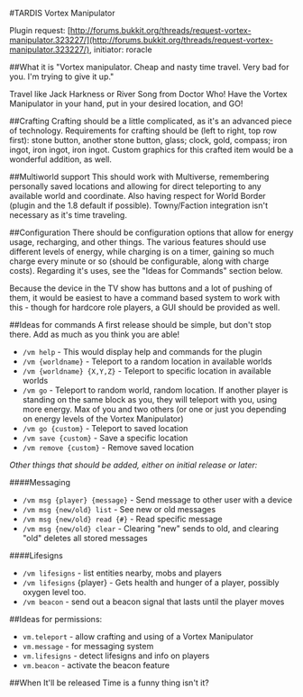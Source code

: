 #TARDIS Vortex Manipulator

Plugin request: [http://forums.bukkit.org/threads/request-vortex-manipulator.323227/](http://forums.bukkit.org/threads/request-vortex-manipulator.323227/), initiator: roracle

##What it is
"Vortex manipulator. Cheap and nasty time travel. Very bad for you. I'm trying to give it up."

Travel like Jack Harkness or River Song from Doctor Who! Have the Vortex Manipulator in your hand, put in your desired location, and GO!

##Crafting
Crafting should be a little complicated, as it's an advanced piece of technology. Requirements for crafting should be (left to right, top row first): stone button, another stone button, glass; clock, gold, compass; iron ingot, iron ingot, iron ingot. Custom graphics for this crafted item would be a wonderful addition, as well.

##Multiworld support
This should work with Multiverse, remembering personally saved locations and allowing for direct teleporting to any available world and coordinate. Also having respect for World Border (plugin and the 1.8 default if possible). Towny/Faction integration isn't necessary as it's time traveling.

##Configuration
There should be configuration options that allow for energy usage, recharging, and other things. The various features should use different levels of energy, while charging is on a timer, gaining so much charge every minute or so (should be configurable, along with charge costs). Regarding it's uses, see the "Ideas for Commands" section below.

Because the device in the TV show has buttons and a lot of pushing of them, it would be easiest to have a command based system to work with this - though for hardcore role players, a GUI should be provided as well.

##Ideas for commands
A first release should be simple, but don't stop there. Add as much as you think you are able!

* `/vm help` - This would display help and commands for the plugin
* `/vm {worldname}` - Teleport to a random location in available worlds
* `/vm {worldname} {X,Y,Z}` - Teleport to specific location in available worlds
* `/vm go` - Teleport to random world, random location. If another player is standing on the same block as you, they will teleport with you, using more energy. Max of you and two others (or one or just you depending on energy levels of the Vortex Manipulator)
* `/vm go {custom}` - Teleport to saved location
* `/vm save {custom}` - Save a specific location
* `/vm remove {custom}` - Remove saved location

_Other things that should be added, either on initial release or later:_

####Messaging

* `/vm msg {player} {message}` - Send message to other user with a device
* `/vm msg {new/old} list` - See new or old messages
* `/vm msg {new/old} read {#}` - Read specific message
* `/vm msg {new/old} clear` - Clearing "new" sends to old, and clearing "old" deletes all stored messages

####Lifesigns

* `/vm lifesigns` - list entities nearby, mobs and players
* `/vm lifesigns` {player} - Gets health and hunger of a player, possibly oxygen level too.
* `/vm beacon` - send out a beacon signal that lasts until the player moves

##Ideas for permissions: 
* `vm.teleport` - allow crafting and using of a Vortex Manipulator
* `vm.message` - for messaging system
* `vm.lifesigns` - detect lifesigns and info on players
* `vm.beacon` - activate the beacon feature

##When It'll be released
Time is a funny thing isn't it?
